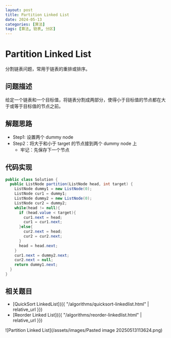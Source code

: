 ```yaml
---
layout: post
title: Partition Linked List
date: 2024-05-13
categories: [算法]
tags: [算法, 链表, 分区]
---
```


# Partition Linked List

分割链表问题，常用于链表的重排或排序。

## 问题描述

给定一个链表和一个目标值，将链表分割成两部分，使得小于目标值的节点都在大于或等于目标值的节点之前。

## 解题思路

- Step1: 设置两个 dummy node
- Step2：将大于和小于 target 的节点接到两个 dummy node 上
  - 牢记：先保存下一个节点

## 代码实现

```java
public class Solution {
  public ListNode partition(ListNode head, int target) {
    ListNode dummy1 = new ListNode(0);
    ListNode cur1 = dummy1;
    ListNode dummy2 = new ListNode(0);
    ListNode cur2 = dummy2;
    while(head != null){
      if (head.value < target){
        cur1.next = head;
        cur1 = cur1.next;
      }else{
        cur2.next = head;
        cur2 = cur2.next;
      }
      head = head.next;
    }
    cur1.next = dummy2.next;
    cur2.next = null;
    return dummy1.next;
  }
}
```

## 相关题目

- [QuickSort LinkedList]({{ "/algorithms/quicksort-linkedlist.html" | relative_url }})
- [Reorder Linked List]({{ "/algorithms/reorder-linkedlist.html" | relative_url }})

![Partition Linked List](/assets/images/Pasted image 20250513113624.png)
